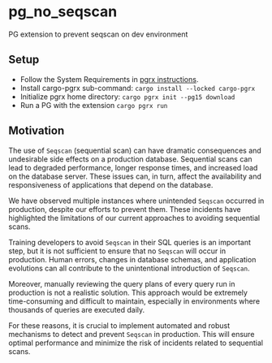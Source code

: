 # pg_no_seqscan
PG extension to prevent seqscan on dev environment

## Setup

- Follow the System Requirements in [pgrx instructions](https://github.com/pgcentralfoundation/pgrx).
- Install cargo-pgrx sub-command: `cargo install --locked cargo-pgrx`
- Initialize pgrx home directory: `cargo pgrx init --pg15 download`
- Run a PG with the extension `cargo pgrx run`

## Motivation

The use of `Seqscan` (sequential scan) can have dramatic consequences and undesirable side effects on a production database. Sequential scans can lead to degraded performance, longer response times, and increased load on the database server. These issues can, in turn, affect the availability and responsiveness of applications that depend on the database.

We have observed multiple instances where unintended `Seqscan` occurred in production, despite our efforts to prevent them. These incidents have highlighted the limitations of our current approaches to avoiding sequential scans.

Training developers to avoid `Seqscan` in their SQL queries is an important step, but it is not sufficient to ensure that no `Seqscan` will occur in production. Human errors, changes in database schemas, and application evolutions can all contribute to the unintentional introduction of `Seqscan`.

Moreover, manually reviewing the query plans of every query run in production is not a realistic solution. This approach would be extremely time-consuming and difficult to maintain, especially in environments where thousands of queries are executed daily.

For these reasons, it is crucial to implement automated and robust mechanisms to detect and prevent `Seqscan` in production. This will ensure optimal performance and minimize the risk of incidents related to sequential scans.